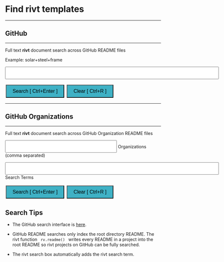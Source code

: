 
# Find rivt templates

<head>
<style>
.button {
  background-color: #3FB1C5; 
  border: 3 px solid black;
  color: black;
  padding: 10px 20px;
  text-align: center;
  text-decoration: none;
  display: inline-block;
  font-size: 16px;
  margin: 4px 2px;
  cursor: pointer;
}
</style>

<script> function searchRivt(){var strng2 = document.getElementById("terms").value;URL = `https://github.com/search?q=rivt+${strng2}+in%3Areadme`;window.open(URL,'_self')};document.addEventListener("keydown", function(e) {if ((e.keyCode == 10 || e.keyCode == 13) && e.ctrlKey){document.getElementById("searchBtn").click();}});
</script>

<script> function searchOrg(){var strng2 = document.getElementById("terms").value;URL = `https://github.com/search?q=rivt+${strng2}+in%3Areadme`;window.open(URL,'_self')};document.addEventListener("keydown", function(e) {if ((e.keyCode == 10 || e.keyCode == 13) && e.ctrlKey){document.getElementById("searchBtn").click();}});
</script>

<script> function clearRivt(){document.getElementById("terms").value="";document.addEventListener("keydown", function(e) {if ((e.keyCode == 10 || e.keyCode == 82) && e.ctrlKey){document.getElementById("clearBtn").click();}})};
</script>

</head>

<hr>

## GitHub
<hr>

Full text **rivt** document search across GitHub README files

Example: solar+steel+frame

<input type="text" id="terms" name="terms" size=60 style="height:40px;font-size:14pt; font-weight: normal"><br>

<button class="button" id="searchBtn" onclick="searchRivt()">Search [ Ctrl+Enter ]</button>
<button class="button" id="clearBtn" onclick="clearRivt()">Clear [ Ctrl+R ]</button>
<hr>

## GitHub Organizations
<hr>

Full text **rivt** document search across GitHub Organization README files

<input type="text" id="terms" name="terms" size=30 style="height:40px;font-size:14pt; font-weight: normal"> Organizations (comma separated)<br>


<input type="text" id="terms" name="terms" size=60 style="height:40px;font-size:14pt; font-weight: normal"> Search Terms<br>

<button class="button" id="searchBtn" onclick="searchOrg()">Search [ Ctrl+Enter ]</button>
<button class="button" id="clearBtn" onclick="clearRivt()">Clear [ Ctrl+R ]</button>

## Search Tips

- The GitHub search interface is [here](https://github.com/search).

- GitHub README searches only index the root directory README. The rivt function <code> rv.readme() </code> writes every README in a project into the root README so rivt projects on GitHub can be fully searched.

- The rivt search box automatically adds the rivt search term.
